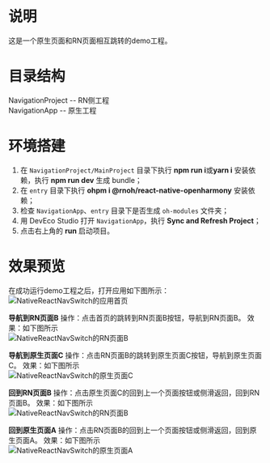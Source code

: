 # 说明
这是一个原生页面和RN页面相互跳转的demo工程。


# 目录结构
NavigationProject -- RN侧工程  
NavigationApp -- 原生工程


# 环境搭建
1. 在 `NavigationProject/MainProject` 目录下执行 **npm run i**或**yarn i** 安装依赖，执行 **npm run dev** 生成 bundle；
2. 在 `entry` 目录下执行 **ohpm i @rnoh/react-native-openharmony** 安装依赖；
3. 检查 `NavigationApp`、`entry` 目录下是否生成 `oh-modules` 文件夹；
4. 用 DevEco Studio 打开 `NavigationApp`，执行 **Sync and Refresh Project**；
5. 点击右上角的 **run** 启动项目。


# 效果预览
在成功运行demo工程之后，打开应用如下图所示：  
![NativeReactNavSwitch的应用首页](../../zh-cn//figures/NativeReactNavSwitch-首页.png)

**导航到RN页面B**
操作：点击首页的跳转到RN页面B按钮，导航到RN页面B。
效果：如下图所示  
![NativeReactNavSwitch的RN页面B](../../zh-cn//figures/NativeReactNavSwitch-RN页面B.png)

**导航到原生页面C**
操作：点击RN页面B的跳转到原生页面C按钮，导航到原生页面C。
效果：如下图所示  
![NativeReactNavSwitch的原生页面C](../../zh-cn//figures/NativeReactNavSwitch-原生页面C.png)

**回到RN页面B**
操作：点击原生页面C的回到上一个页面按钮或侧滑返回，回到RN页面B。
效果：如下图所示  
![NativeReactNavSwitch的RN页面B](../../zh-cn//figures/NativeReactNavSwitch-RN页面B.png)

**回到原生页面A**
操作：点击RN页面B的回到上一个页面按钮或侧滑返回，回到原生页面A。
效果：如下图所示  
![NativeReactNavSwitch的原生页面A](../../zh-cn//figures/NativeReactNavSwitch-首页.png)
